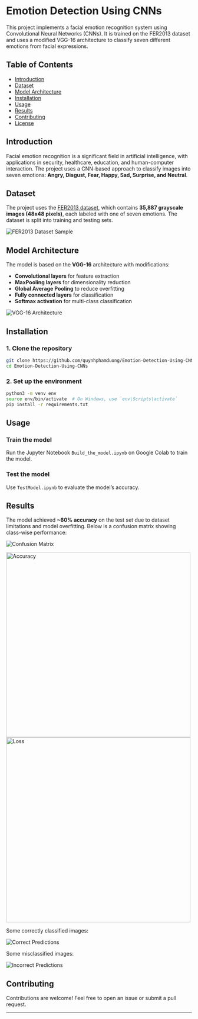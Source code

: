 # Emotion Detection Using CNNs

This project implements a facial emotion recognition system using Convolutional Neural Networks (CNNs). It is trained on the FER2013 dataset and uses a modified VGG-16 architecture to classify seven different emotions from facial expressions.

## Table of Contents
- [Introduction](#introduction)
- [Dataset](#dataset)
- [Model Architecture](#model-architecture)
- [Installation](#installation)
- [Usage](#usage)
- [Results](#results)
- [Contributing](#contributing)
- [License](#license)

## Introduction
Facial emotion recognition is a significant field in artificial intelligence, with applications in security, healthcare, education, and human-computer interaction. The project uses a CNN-based approach to classify images into seven emotions: **Angry, Disgust, Fear, Happy, Sad, Surprise, and Neutral**.

## Dataset
The project uses the [FER2013 dataset](https://www.kaggle.com/datasets/msambare/fer2013), which contains **35,887 grayscale images (48x48 pixels)**, each labeled with one of seven emotions. The dataset is split into training and testing sets.

![FER2013 Dataset Sample](https://github.com/quynhphamduong/Emotion-Detection-Using-CNNs/blob/0da7d7dada9614e13fa37e00fce62aa51f44f04b/fer2013datset.png)

## Model Architecture
The model is based on the **VGG-16** architecture with modifications:
- **Convolutional layers** for feature extraction
- **MaxPooling layers** for dimensionality reduction
- **Global Average Pooling** to reduce overfitting
- **Fully connected layers** for classification
- **Softmax activation** for multi-class classification

![VGG-16 Architecture](https://github.com/quynhphamduong/Emotion-Detection-Using-CNNs/blob/0da7d7dada9614e13fa37e00fce62aa51f44f04b/vgg16.jpg)

## Installation

### 1. Clone the repository
```bash
git clone https://github.com/quynhphamduong/Emotion-Detection-Using-CNNs.git
cd Emotion-Detection-Using-CNNs
```

### 2. Set up the environment
```bash
python3 -m venv env
source env/bin/activate  # On Windows, use `env\Scripts\activate`
pip install -r requirements.txt
```

## Usage

### Train the model
Run the Jupyter Notebook `Build_the_model.ipynb` on Google Colab to train the model.

### Test the model
Use `TestModel.ipynb` to evaluate the model’s accuracy.

## Results
The model achieved **~60% accuracy** on the test set due to dataset limitations and model overfitting. Below is a confusion matrix showing class-wise performance:

![Confusion Matrix](https://github.com/quynhphamduong/Emotion-Detection-Using-CNNs/blob/0da7d7dada9614e13fa37e00fce62aa51f44f04b/confusion%20matrix.png)

<img src="https://github.com/quynhphamduong/Emotion-Detection-Using-CNNs/blob/a2958e7de9576071c0ec208bfbbf76d3829d95d9/accuracy.png" alt="Accuracy" width="500">

<img src="https://github.com/quynhphamduong/Emotion-Detection-Using-CNNs/blob/a2958e7de9576071c0ec208bfbbf76d3829d95d9/loss.png" alt="Loss" width="500">

Some correctly classified images:

![Correct Predictions](https://github.com/quynhphamduong/Emotion-Detection-Using-CNNs/blob/0da7d7dada9614e13fa37e00fce62aa51f44f04b/goodtest.png)

Some misclassified images:

![Incorrect Predictions](https://github.com/quynhphamduong/Emotion-Detection-Using-CNNs/blob/0da7d7dada9614e13fa37e00fce62aa51f44f04b/wrongtest.png)

## Contributing
Contributions are welcome! Feel free to open an issue or submit a pull request.



---



